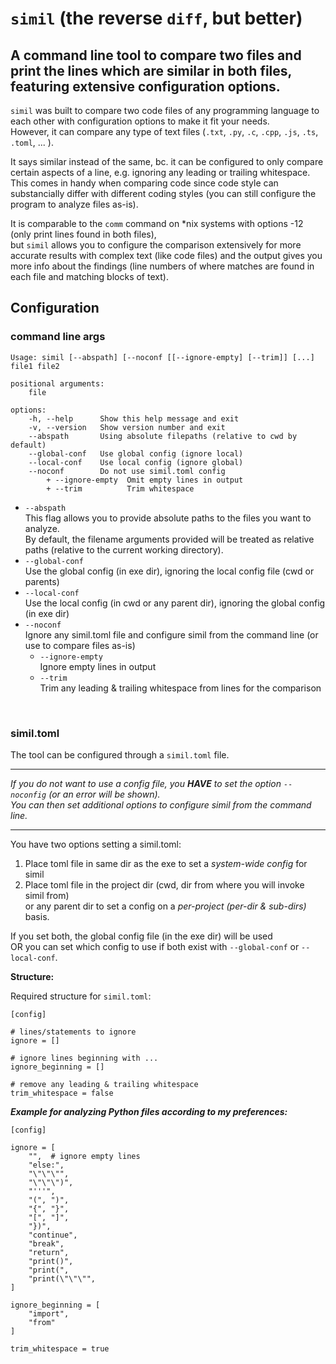 # `simil` (the reverse `diff`, but better)

## A command line tool to compare two files and print the lines which are similar in both files, featuring extensive configuration options.

`simil` was built to compare two code files of any programming language to each other with configuration options to make it fit your needs.<br>
However, it can compare any type of text files (`.txt`, `.py`, `.c`, `.cpp`, `.js`, `.ts`, `.toml`, ... ). 

It says similar instead of the same, bc. it can be configured to only compare certain aspects of a line, e.g. ignoring any leading or trailing whitespace.
This comes in handy when comparing code since code style can substancially differ with different coding styles (you can still configure the program to analyze files as-is).

It is comparable to the `comm` command on *nix systems with options -12 (only print lines found in both files),<br>
but `simil` allows you to configure the comparison extensively for more accurate results with complex text (like code files) and the output gives you more info about the findings (line numbers of where matches are found in each file and matching blocks of text).

## Configuration

### command line args

```
Usage: simil [--abspath] [--noconf [[--ignore-empty] [--trim]] [...] file1 file2

positional arguments:
    file

options:
    -h, --help      Show this help message and exit
    -v, --version   Show version number and exit
    --abspath       Using absolute filepaths (relative to cwd by default)
    --global-conf   Use global config (ignore local)
    --local-conf    Use local config (ignore global)
    --noconf        Do not use simil.toml config
        + --ignore-empty  Omit empty lines in output
        + --trim          Trim whitespace
```

- `--abspath`<br>
This flag allows you to provide absolute paths to the files you want to analyze.<br>
By default, the filename arguments provided will be treated as relative paths (relative to the current working directory).
- `--global-conf`<br>
Use the global config (in exe dir), ignoring the local config file (cwd or parents)
- `--local-conf`<br>
Use the local config (in cwd or any parent dir), ignoring the global config (in exe dir)
- `--noconf`<br>
Ignore any simil.toml file and configure simil from the command line (or use to compare files as-is)
    - `--ignore-empty`<br>
    Ignore empty lines in output
    - `--trim`<br>
    Trim any leading & trailing whitespace from lines for the comparison

<br>

### simil.toml

The tool can be configured through a `simil.toml` file.

___
*If you do not want to use a config file, you **HAVE** to set the option `--noconfig` (or an error will be shown).<br>
You can then set additional options to configure simil from the command line.*
___

You have two options setting a simil.toml:
1. Place toml file in same dir as the exe to set a *system-wide config* for simil
2. Place toml file in the project dir (cwd, dir from where you will invoke simil from)<br>
or any parent dir to set a config on a *per-project (per-dir & sub-dirs)* basis.

If you set both, the global config file (in the exe dir) will be used<br>
OR you can set which config to use if both exist with `--global-conf` or `--local-conf`.

**Structure:**<br>

Required structure for `simil.toml`:
```
[config]

# lines/statements to ignore
ignore = []

# ignore lines beginning with ...
ignore_beginning = []

# remove any leading & trailing whitespace
trim_whitespace = false
```

***Example for analyzing Python files according to my preferences:***
```
[config]

ignore = [
    "",  # ignore empty lines
    "else:",
    "\"\"\"",
    "\"\"\")",
    "'''",
    "(", ")",
    "{", "}",
    "[", "]",
    "})",
    "continue",
    "break",
    "return",
    "print()",
    "print(",
    "print(\"\"\"",
]

ignore_beginning = [
    "import",
    "from"
]

trim_whitespace = true
```
